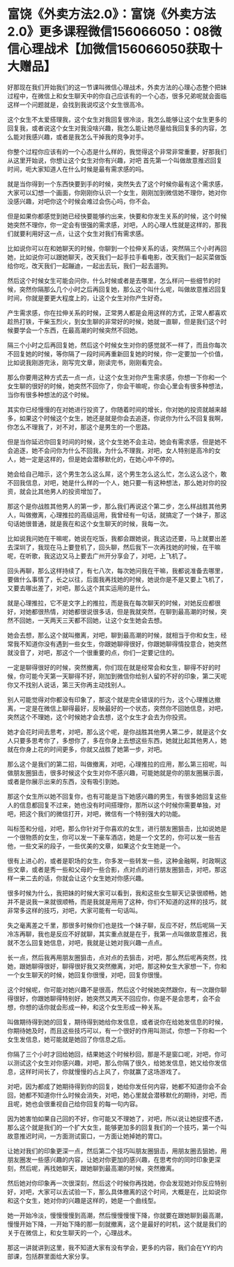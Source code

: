 # 富饶《外卖方法2.0》：富饶《外卖方法2.0》更多课程微信156066050：08微信心理战术【加微信156066050获取十大赠品】

好那现在我们开始我们的这一节课叫微信心理战术，外卖方法的心理心态整个把妹过程中，在微信上和女生聊天中的你自己应该有的一个心态，很多兄弟呢就会面临这样一个问题就是，会找到我说哎这个女生很高冷。

这个女生不太爱搭理我，这个女生对我回复很冷淡，我怎么能够让这个女生更多的回复我，或者说这个女生对我没啥兴趣，我怎么能让她尽量给我回复多的内容，怎么能对我感兴趣，或者是我怎么干掉我的竞争对手。

你整个过程你应该有的一个心态是什么样的，我觉得这个非常非常重要，好那我们从这里开始说，你想让这个女生对你有兴趣，对吧 首先第一个叫做故意推迟回复时间，呃大家知道人在什么时候是最有需求感的吗。

就是当你得到一个东西快要到手的时候，突然失去了这个时候你最有这个需求感，大家可以幻想一个画面，你刚刚你认识一个女生，刚刚加到微信她不理你，她对你没感兴趣，对吧你这个时候会难过会伤心吗，你不会。

但是如果你都感觉到她已经快要能够约出来，快要和你发生关系的时候，这个时候她突然不理你，你一定会有很强的需求感，对吧，人的心理人性就是这样的，那我们就要利用好这一点，让这个女生对我们有需求感。

比如说你可以在和她聊天的时候，你聊到一个拉伸关系的话，突然隔三个小时再回她，比如说你可以跟她聊天，改天我们一起手拉手看电影，改天我们一起买菜做饭给你吃，改天我们一起蹦迪，一起出去玩，我们一起去遛狗。

然后这个时候女生可能会问你，什么时候或者是去哪里，怎么样问一些细节的时候，突然你隔那么几个小时之后再回复她，那么这个叫什么呢，叫做故意推迟回复时间，你就是要更大程度上的，让这个女生对你产生好奇。

产生需求感，你在拉伸关系的时候，正常男人都是会用这样的方式，正常人都喜欢趁热打铁，干柴玉烈火，到女生聊的非常好的时候，她就一直聊，但是我们这个时候要学会一个东西，在最高潮的时候突然不回她。

隔三个小时之后再回复她，然后这个时候女生对你的感觉就不一样了，而且你每次不回复她的时候，等你隔了一段时间再重新回复她的时候，你一定要加一个价值，比如说我刚游完泳，刚写完文章，刚读完书，刚刚看完会。

那么你要用这种方式去一点一点，让这个女生对你产生需求感，你想一下你和一个女生聊的很好的时候，她突然不回你了，你会干嘛呢，你会心里会有很多种想法，当你有很多种想法的这个时候。

其实你已经慢慢的在对她进行投资了，你随着时间的增长，你对她的投资就越来越多，如果这个时候这个女生，她还是就是你会去追逐，你说你为什么不回复我啊，你怎么不理我了，对不对，那这个是男生的一个思路。

但是当你延迟你回复时间的时候，这个女生她不会主动，她会有需求感，但是她不会追逐，她不会问你为什么不回我，为什么不理我，对吧，女人特别是高冷的女人，她一定是这样的，但是她会潜移默化的，在她心中不停的。

她会给自己暗示，这个男生怎么这么屌，这个男生怎么这么忙，怎么这么这个，敢不回我信息，对吧，她是什么样的一个人，她只要一有这种想法，那么她对你的投资，就会比其他男人的投资增加了。

那这个是你战胜其他男人的第一步，那么我们再说这个第二步，怎么样战胜其他男人，叫做撤离，心理推拉的高级运用，我曾经有一句话，就搞定了一个妹子，那这句话她很普通，就是我在和这个女生聊天的时候，我每一次。

比如说我问她在干嘛呢，她说在吃饭，我都会跟她说，我这边还要，马上就要出差去深圳了，我现在马上要登机了，回头聊，然后我下一次再找她的时候，在干嘛呢，在听歌，我这边又马上要去广州开分享会了，对吧，上飞机了。

回头再聊，那么这样持续了，有七八次，每次她问我在干嘛，我都说准备去哪里，要做什么事情了，长之以往，后面我再找她的时候，她说你是不是又要上飞机了，又要去哪出差了，对吧，那么这个其实运用的是什么。

就是心理推拉，它不是文字上的推拉，而是我在每次聊天的时候，对她反应都很好，对她都很热情，对她都很说很多话，但是我就突然，在聊到最高潮的时候，突然不回她，一天两天三天都不回她，让这个女生她会去想。

她会去想，那么这个就叫撤离，对吧，聊到最高潮的时候，就相当于你和女生，经常我不知道你没有遇到一些女生，你跟她聊得很好，你跟她聊得情投意合，她突然就没音了，对吧，那这个一个很重要的点，你们一定要记住的。

一定是聊得很好的时候，突然撤离，你们现在就是经常会和女生，聊得不好的时候，你可能今天第一天聊得不好，刚加到微信你给别人留的不好的印象，第二天呢你又不找别人说话，第三天你再主动找别人。

别人可能觉得对你都没有印象了，那这个就是完全错误的行为，这个心理推达撤离，一定是在微信上聊得最好，反映最好的一个状态，突然你不回她信息，对吧，突然这个不理她，这个时候她才会去想，这个女生才会去为你投资。

她才会花时间去思考，对吧，那么这个呢，是你战胜其他男人第二步，就是这个女人只要多思考你了，多想你了，多在你身上去想这些东西，她就比起其他男人，她就在你身上花的时间更多，你就又战胜了她第一步，对吧。

那么这个是我们的第二招，叫做撤离，对吧，心理推拉的应用，那么第三招呢，叫做朋友圈狙击，很多时候这个女生对你不感兴趣，可能她就是你的朋友圈展示面，或者是你展示出来的东西，没有吸引到她。

那这个女生所以她不回复你，也有可能是当下她感兴趣的男生，有很多她回复这些人的信息都回复不过来，她也没有时间搭理你，那所以这个时候你需要单独，对吧，把这个我们的微信打开，对吧，微信有一个特别强大的功能。

叫标签和分组，对吧，那么你针对于你喜欢的女生，进行朋友圈狙击，比如说她是一个很物质的女生，你可以发一下豪车酒店，她是一个文艺的，你可以发一些吉他，一些文采的段子，一些优美的文章，如果这个女生她是一个。

很有上进心的，或者是职场的女生，你多发一些转发一些，这种金融啊，时政啊这些文章，或者是秀一些和父母的一些合影，点对点的进行朋友圈狙击，对吧，那这样一来二去的话，你就会让这个女生她对你感兴趣。

很多时候为什么，我把妹的时候大家可以看到，我和这些女生聊天记录很顺畅，她并不是说我一来就很顺畅，而是我就是用用了这种，你们不知道的这样的技巧，就非常多这样的技巧，对吧，大家可能有一句话叫。

失之毫离差之千里，那很多时候你们也是找一个妹子聊，反应不好，然后呢隔一天冷冻再聊，我也是反应不好就聊，其实重点就是在于，我第一点叫做故意推迟，我就不怎么回复她信息，对吧，我就是让她对我兴趣一点点。

长一点，然后我再用朋友圈狙击，点对点的去狙击，对吧，那么然后呢再突然，找她，跟她聊得很好，聊得很好我又突然撤离，对吧，那这种女生大家想一下，你和一个女生聊天的时候，她回复你很慢，对吧，回复你很慢。

这个时候呢，你可能对她兴趣不是很高，然后这个时候她突然跟你，有一次跟你聊得很好，你跟她聊得特别好，她突然又两天不回应你，你是不是会思考，会不会想，你想的话你就会形成一种，和这个女生形成一种关系。

叫做期待得到她的回复，期待得到她给你发信息，或者说你在给她发信息的时候，你期待她及时，而且这些技巧可以，有一个很好的作用叫测试，你想一下你和一个女生发信息，她可能就是她回了你信息之后。

你隔了三个小时才回给她回，结果她这个时候秒回，那是不是窗口呢，对吧，你可以测试这个女生对你感兴趣，对吧，那么你隔了很久，给她发信息，她又给你发信息，这样时间长了，你就慢慢的占上风了，你就赢了这场游戏了。

对吧，因为都成了她期待得到你的回复，她给你发任何内容，她都不知道你会不会回，她都不知道你什么时候会消失，对吧，她心里就会潜移默化的期待，对吧，而且呢，她也会很重视自己给你回复的每一句内容。

因为她害怕如果自己回的不好，你可能又不理她了，对吧，所以说让她捉摸不透，那么这个就是我们的一个扩大女生，能够更加多的回复我们的一个技巧，第一个叫故意推迟时间，一方面测试窗口，一方面让她掉她的胃口。

让她对我们的印象更深一点，然后第二个技巧叫朋友圈狙击，用朋友圈去狙她，用朋友圈发一些感兴趣的内容，让她对你更加的感兴趣，在思考你的同时印象更深刻，然后呢，再找她聊天，跟她聊到最高潮的时候，突然撤离。

然后她对你印象再一次很深刻，然后这个时候你再找她，你会发现她对你反应特别好，对吧，大家可以去试验一下，那么具体撤离的这个时间，大概是在，比如说你和这个女生，她对你的兴趣是这样的，她是一个曲线型。

她一开始冷淡，慢慢慢慢到高潮，然后慢慢慢慢下降，你就要在跟她聊到最高潮，慢慢开始下降，一开始下降的那一刻就撤离，这个是最好的时机，这个就是我们的关于在微信上，和女生聊天的一个，心理战术。

那这一讲就讲到这里，我不知道大家有没有学会，更多的内容，我们会在YY的内部课，包括群里面给大家分享。